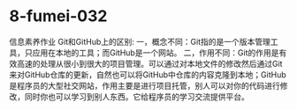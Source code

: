 # 8-fumei-032
信息素养作业
Git和GitHub上的区别:
一，概念不同：Git指的是一个版本管理工具，只应用在本地的工具；而GitHub是一个网站。
二，作用不同：Git的作用是有效高速的处理从很小到很大的项目管理。可以通过对本地文件的修改然后通过Git来对GitHub仓库的更新，自然也可以将GitHub中仓库的内容克隆到本地；GitHub是程序员的大型社交网站，作用主要是进行项目托管，别人可以对你的代码进行修改，同时你也可以学习到别人东西。它给程序员的学习交流提供平台。
